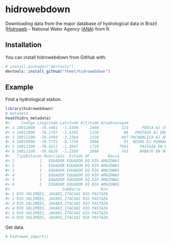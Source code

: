 
<!-- README.md is generated from README.Rmd. Please edit that file -->
hidrowebdown
============

Downloading data from the major database of hydrological data in Brazil ([Hidroweb](http://hidroweb.ana.gov.br) - National Water Agency ([ANA](www.ana.gov.br)) from R.

Installation
------------

You can install hidrowebdown from GitHub with:

``` r
# install.packages("devtools")
devtools::install_github("lhmet/hidrowebdown")
```

Example
-------

Find a hydrological station.

``` r
library(hidrowebdown)
# metadata
head(hidro_metadata)
#>     Codigo Longitude Latitude Altitude AreaDrenagem                 Nome
#> 1 10011600  -78.4481  -1.5300     2460          223      PUELA AJ CHAMBO
#> 2 10012000  -78.1767  -1.4283     1150           NA   PASTAZA AJ ENCANTO
#> 3 10011200  -78.5494  -1.2364     2310          407 PACHANLICA AJ AMBATO
#> 4 10010900  -78.7731  -0.7758     3060           91  NEGRO AJ PUMANCUCHI
#> 5 10011300  -78.4211  -1.3897     1729         7983     PASTAZA EN BANÕS
#> 6 10011100  -78.6628  -1.2589     2680          763     AMBATO EN AMBATO
#>   TipoEstacao Municipio  Estado UF        Bacia
#> 1           1   EQUADOR EQUADOR EQ RIO AMAZONAS
#> 2           1   EQUADOR EQUADOR EQ RIO AMAZONAS
#> 3           1   EQUADOR EQUADOR EQ RIO AMAZONAS
#> 4           1   EQUADOR EQUADOR EQ RIO AMAZONAS
#> 5           1   EQUADOR EQUADOR EQ RIO AMAZONAS
#> 6           1   EQUADOR EQUADOR EQ RIO AMAZONAS
#>                       SubBacia         Rio
#> 1 RIO SOLIMÕES, JAVARI,ITACUAI RIO PASTAZA
#> 2 RIO SOLIMÕES, JAVARI,ITACUAI RIO PASTAZA
#> 3 RIO SOLIMÕES, JAVARI,ITACUAI RIO PASTAZA
#> 4 RIO SOLIMÕES, JAVARI,ITACUAI RIO PASTAZA
#> 5 RIO SOLIMÕES, JAVARI,ITACUAI RIO PASTAZA
#> 6 RIO SOLIMÕES, JAVARI,ITACUAI RIO PASTAZA
```

Get data.

``` r
# hidroweb_import()
```
